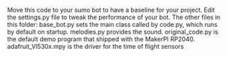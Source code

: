 Move this code to your sumo bot to have a baseline for your project. Edit the settings.py file to tweak the performance of your bot.
The other files in this folder:
base_bot.py sets the main class called by code.py, which runs by default on startup.
melodies.py provides the sound.
original_code.py is the default demo program that shipped with the MakerPI RP2040.
adafruit_Vl530x.mpy is the driver for the time of flight sensors
